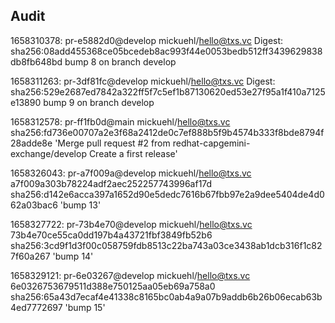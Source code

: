 ## Audit

1658310378: pr-e5882d0@develop mickuehl/hello@txs.vc 
Digest: sha256:08add455368ce05bcedeb8ac993f44e0053bedb512ff3439629838db8fb648bd 
bump 8 on branch develop 


1658311263: pr-3df81fc@develop mickuehl/hello@txs.vc 
Digest: sha256:529e2687ed7842a322ff5f7c5ef1b87130620ed53e27f95a1f410a7125e13890 
bump 9 on branch develop 


1658312578: pr-ff1fb0d@main mickuehl/hello@txs.vc 
sha256:fd736e00707a2e3f68a2412de0c7ef888b5f9b4574b333f8bde8794f28adde8e 
'Merge pull request #2 from redhat-capgemini-exchange/develop Create a first release' 


1658326043: pr-a7f009a@develop mickuehl/hello@txs.vc 
a7f009a303b78224adf2aec252257743996af17d 
sha256:d142e6acca397a1652d90e5dedc7616b67fbb97e2a9dee5404de4d062a03bac6 
'bump 13' 


1658327722: pr-73b4e70@develop mickuehl/hello@txs.vc 
73b4e70ce55ca0dd197b4a43721fbf3849fb52b6 
sha256:3cd9f1d3f00c058759fdb8513c22ba743a03ce3438ab1dcb316f1c827f60a267 
'bump 14' 


1658329121: pr-6e03267@develop mickuehl/hello@txs.vc 
6e0326753679511d388e750125aa05eb69a758a0 
sha256:65a43d7ecaf4e41338c8165bc0ab4a9a07b9addb6b26b06ecab63b4ed7772697 
'bump 15' 



